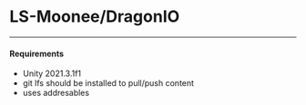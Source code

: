 # LS-Moonee/DragonIO

---

#### Requirements
- Unity 2021.3.1f1
- git lfs should be installed to pull/push content
- uses addresables